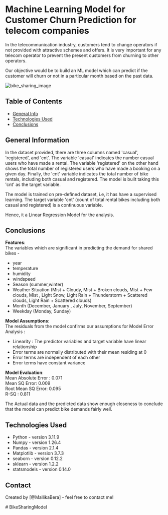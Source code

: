 # Machine Learning Model for Customer Churn Prediction for telecom companies
In the telecommunication industry, customers tend to change operators if not provided with attractive schemes and offers. It is very important for any telecom operator to prevent the present customers from churning to other operators.

Our objective would be to build an ML model which can predict if the customer will churn or not in a particular month based on the past data.

![bike_sharing_image](https://github.com/user-attachments/assets/90a29b7f-77b0-4078-95cc-8e93ec5e6fd6)

## Table of Contents
* [General Info](#general-information)
* [Technologies Used](#technologies-used)
* [Conclusions](#conclusions)
<!-- You can include any other section that is pertinent to your problem -->

## General Information
In the dataset provided, there are three columns named 'casual', 'registered', and 'cnt'. The variable 'casual' indicates the number casual users who have made a rental. The variable 'registered' on the other hand shows the total number of registered users who have made a booking on a given day. Finally, the 'cnt' variable indicates the total number of bike rentals, including both casual and registered. The model is built taking this 'cnt' as the target variable.

The model is trained on pre-defined dataset, i.e, it has have a supervised learning.
The target variable 'cnt' (count of total rental bikes including both casual and registered) is a continuous variable. 

Hence, it a Linear Regression Model for the analysis.

<!-- You don't have to answer all the questions - just the ones relevant to your project. -->

## Conclusions
**Features**:     
The variables which are significant in predicting the demand for shared bikes - 
- year 
- temperature
- humidity
- windspeed
- Season (summer,winter)
- Weather Situation (Mist + Cloudy, Mist + Broken clouds, Mist + Few clouds, Mist , Light Snow, Light Rain + Thunderstorm + Scattered clouds, Light Rain + Scattered clouds)
- Month (December, January , July, November, September)
- Weekday (Monday, Sunday)      

**Model Assumptions**:    
The residuals from the model confirms our assumptions for Model Error Analysis : 
- Linearity : The predictor variables and target variable have linear relationship
- Error terms are normally distributed with their mean residing at 0
- Error terms are independent of each other
- Error terms have constant variance

**Model Evaluation**:            
Mean Absolute Error : 0.071       
Mean SQ Error: 0.009        
Root Mean SQ Error: 0.095      
R-SQ : 0.811

The Actual data and the predicted data show enough closeness to conclude that the model can predict bike demands fairly well.

<!-- You don't have to answer all the questions - just the ones relevant to your project. -->


## Technologies Used
- Python - version 3.11.9
- Numpy - version 1.26.4
- Pandas - version 2.1.4
- Matplotlib - version 3.7.3
- seaborn - version 0.12.2
- sklearn - version 1.2.2
- statsmodels - version 0.14.0

<!-- As the libraries versions keep on changing, it is recommended to mention the version of library used in this project -->

## Contact
Created by [@MallikaBera] - feel free to contact me!


<!-- Optional -->
<!-- ## License -->
<!-- This project is open source and available under the [... License](). -->

<!-- You don't have to include all sections - just the one's relevant to your project --># BikeSharingModel
